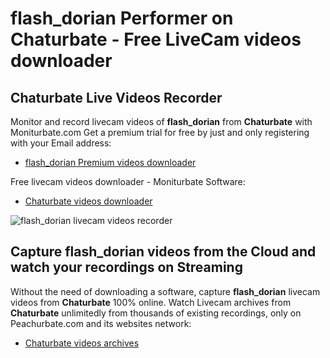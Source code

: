 # flash_dorian Performer on Chaturbate - Free LiveCam videos downloader

## Chaturbate Live Videos Recorder

Monitor and record livecam videos of **flash_dorian** from **Chaturbate** with Moniturbate.com
Get a premium trial for free by just and only registering with your Email address:
* [flash_dorian Premium videos downloader](https://moniturbate.com/request-demo-licence-key.html)

Free livecam videos downloader - Moniturbate Software:
* [Chaturbate videos downloader](https://moniturbate.com/moniturbate-download-software.html)

![flash_dorian livecam videos recorder](https://peachurnet.com/templates/moniturbate-software.png)


## Capture flash_dorian videos from the Cloud and watch your recordings on Streaming

Without the need of downloading a software, capture **flash_dorian** livecam videos from **Chaturbate** 100% online.
Watch Livecam archives from **Chaturbate** unlimitedly from thousands of existing recordings, only on Peachurbate.com and its websites network:
* [Chaturbate videos archives](https://peachurnet.com/)